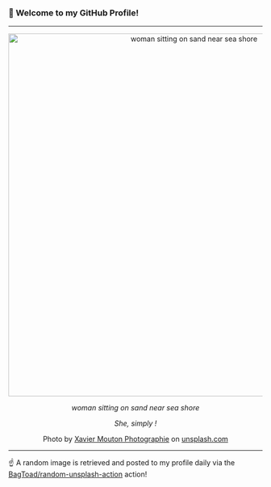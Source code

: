 ### 👋 Welcome to my GitHub Profile!

----

<div align="center">
  <img width="720" src="https://images.unsplash.com/photo-1531985147650-049df3190c56?crop=entropy&cs=tinysrgb&fit=max&fm=jpg&ixid=M3w1NTI0OTR8MHwxfHJhbmRvbXx8fHx8fHx8fDE3Mjg3MTM0NjJ8&ixlib=rb-4.0.3&q=80&w=1080" alt="woman sitting on sand near sea shore">
  
  <em>woman sitting on sand near sea shore</em>
  
  <em>She, simply !</em>
  
  Photo by [Xavier Mouton Photographie](http://mxcaptures.myportfolio.com) on [unsplash.com](https://unsplash.com/)
</div>

----

☝️ A random image is retrieved and posted to my profile daily via the [BagToad/random-unsplash-action](https://github.com/BagToad/random-unsplash-action) action!
